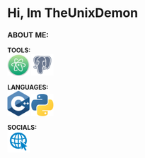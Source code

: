 #
# Hi, Im TheUnixDemon

### ABOUT ME:
**TOOLS:** <br>
<img src="img/atom-logo.png" alt="Atom" width="50"/>
<img src="img/postgresql-inc-logo.png" alt="PostgreSQL" width="50"/>



**LANGUAGES:** <br>
<img src="img/c-logo.png" alt="C++" width="50"/>
<img src="img/python-logo.png" alt="Python" width="50"/>


**SOCIALS:** <br>
<a href="https://bfi.bbs-me.org:1459" rel="test"><img src="img/logo-internet-chemiphase-updated-website-goes-live-chemiphase-ltd-12.png" width="50" /></a>

<!-- https://brandslogos.com/ -->
